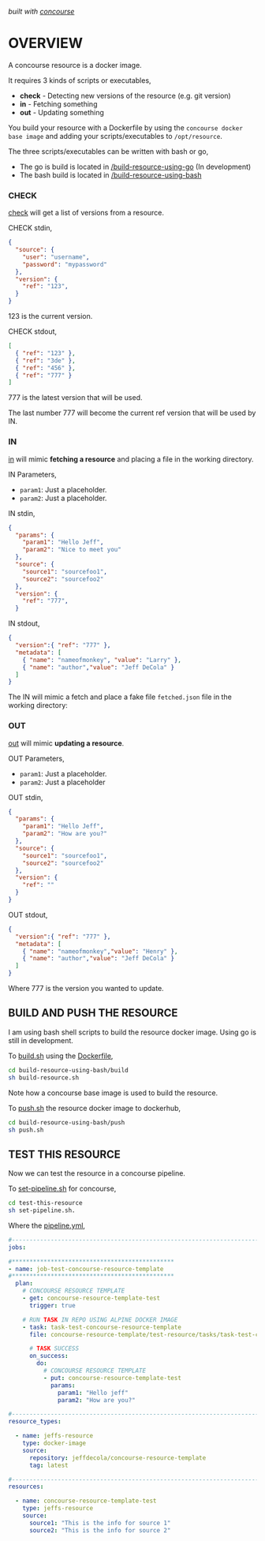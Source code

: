   _built with
  [concourse](https://github.com/JeffDeCola/concourse-resource-template/blob/master/ci-README.md)_

# OVERVIEW

A concourse resource is a docker image.

It requires 3 kinds of scripts or executables,

* **check** - Detecting new versions of the resource (e.g. git version)
* **in** - Fetching something
* **out** - Updating something

You build your resource with a Dockerfile by using the
`concourse docker base image` and adding your scripts/executables to `/opt/resource`.

The three scripts/executables can be written with bash or go,

* The go is build is located in
  [/build-resource-using-go](https://github.com/JeffDeCola/concourse-resource-template/tree/master/build-resource-using-go)
  (In development)
* The bash build is located in
  [/build-resource-using-bash](https://github.com/JeffDeCola/concourse-resource-template/tree/master/build-resource-using-bash)

### CHECK

[check](https://github.com/JeffDeCola/concourse-resource-template/blob/master/build-resource-using-bash/check-in-out/check)
will get a list of versions from a resource.

CHECK stdin,

```json
{
  "source": {
    "user": "username",
    "password": "mypassword"
  },
  "version": {
    "ref": "123",
  }
}
```

123 is the current version.

CHECK stdout,

```json
[
  { "ref": "123" },
  { "ref": "3de" },
  { "ref": "456" },
  { "ref": "777" }
]
```

777 is the latest version that will be used.

The last number 777 will become the current ref version that will be used by IN.

### IN

[in](https://github.com/JeffDeCola/concourse-resource-template/blob/master/build-resource-using-bash/check-in-out/in)
will mimic **fetching a resource** and placing a file in the working directory.

IN Parameters,

* `param1`: Just a placeholder.
* `param2`: Just a placeholder.

IN stdin,

```json
{
  "params": {
    "param1": "Hello Jeff",
    "param2": "Nice to meet you"
  },
  "source": {
    "source1": "sourcefoo1",
    "source2": "sourcefoo2"
  },
  "version": {
    "ref": "777",
  }
```

IN stdout,

```json
{
  "version":{ "ref": "777" },
  "metadata": [
    { "name": "nameofmonkey", "value": "Larry" },
    { "name": "author","value": "Jeff DeCola" }
  ]
}
```

The IN will mimic a fetch and place a fake file `fetched.json` file
in the working directory:

### OUT

[out](https://github.com/JeffDeCola/concourse-resource-template/blob/master/build-resource-using-bash/check-in-out/out)
will mimic **updating a resource**.

OUT Parameters,

* `param1`: Just a placeholder.
* `param2`: Just a placeholder

OUT stdin,

```json
{
  "params": {
    "param1": "Hello Jeff",
    "param2": "How are you?"
  },
  "source": {
    "source1": "sourcefoo1",
    "source2": "sourcefoo2"
  },
  "version": {
    "ref": ""
  }
}
```

OUT stdout,

```json
{
  "version":{ "ref": "777" },
  "metadata": [
    { "name": "nameofmonkey","value": "Henry" },
    { "name": "author","value": "Jeff DeCola" }
  ]
}
```

Where 777 is the version you wanted to update.

## BUILD AND PUSH THE RESOURCE

I am using bash shell scripts to build the resource docker image. Using go is still in development.

To
[build.sh](https://github.com/JeffDeCola/concourse-resource-template/blob/master/build-resource-using-bash/build/build.sh)
using the
[Dockerfile](https://github.com/JeffDeCola/concourse-resource-template/blob/master/build-resource-using-bash/build/Dockerfile),

```bash
cd build-resource-using-bash/build
sh build-resource.sh
```

Note how a concourse base image is used to build the resource.

To
[push.sh](https://github.com/JeffDeCola/concourse-resource-template/blob/master/build-resource-using-bash/push/push.sh)
the resource docker image to dockerhub,

```bash
cd build-resource-using-bash/push
sh push.sh
```

## TEST THIS RESOURCE

Now we can test the resource in a concourse pipeline.

To [set-pipeline.sh](https://github.com/JeffDeCola/concourse-resource-template/blob/master/test-this-resource/set-pipeline.sh)
for concourse,

```bash
cd test-this-resource
sh set-pipeline.sh.
```

Where the
[pipeline.yml](https://github.com/JeffDeCola/concourse-resource-template/blob/master/test-this-resource/pipeline.yml),

```yml
#------------------------------------------------------------------------------------------
jobs:

#**********************************************
- name: job-test-concourse-resource-template
#**********************************************
  plan:
    # CONCOURSE RESOURCE TEMPLATE
    - get: concourse-resource-template-test
      trigger: true

    # RUN TASK IN REPO USING ALPINE DOCKER IMAGE
    - task: task-test-concourse-resource-template
      file: concourse-resource-template/test-resource/tasks/task-test-concourse-resource-template.yml

      # TASK SUCCESS
      on_success:
        do:
          # CONCOURSE RESOURCE TEMPLATE
          - put: concourse-resource-template-test
            params:
              param1: "Hello jeff"
              param2: "How are you?"

#------------------------------------------------------------------------------------------
resource_types:

  - name: jeffs-resource
    type: docker-image
    source:
      repository: jeffdecola/concourse-resource-template
      tag: latest

#------------------------------------------------------------------------------------------
resources:

  - name: concourse-resource-template-test
    type: jeffs-resource
    source:
      source1: "This is the info for source 1"
      source2: "This is the info for source 2"
```
